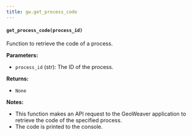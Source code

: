 ```yaml
---
title: gw.get_process_code
---
```


#### `get_process_code(process_id)`

Function to retrieve the code of a process.

**Parameters:**

- `process_id` (str): The ID of the process.

**Returns:**

- `None`

**Notes:**

- This function makes an API request to the GeoWeaver application to retrieve the code of the specified process.
- The code is printed to the console.

